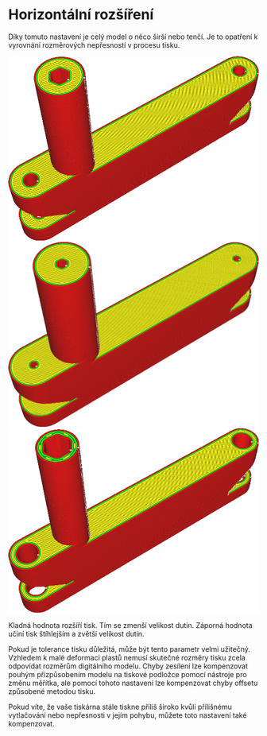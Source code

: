 Horizontální rozšíření
====
Díky tomuto nastavení je celý model o něco širší nebo tenčí. Je to opatření k vyrovnání rozměrových nepřesností v procesu tisku.

![Původní model](../../../articles/images/xy_offset_neutral.png)
![Horizontální rozšíření, otvory pro šrouby jsou nyní menší](../../../articles/images/xy_offset_wider.png)
![Záporná hodnota zmenšuje model a rozšiřuje otvory pro šrouby](../../../articles/images/xy_offset_slimmer.png)

Kladná hodnota rozšíří tisk. Tím se zmenší velikost dutin. Záporná hodnota učiní tisk štíhlejším a zvětší velikost dutin.

Pokud je tolerance tisku důležitá, může být tento parametr velmi užitečný. Vzhledem k malé deformaci plastů nemusí skutečné rozměry tisku zcela odpovídat rozměrům digitálního modelu. Chyby zesílení lze kompenzovat pouhým přizpůsobením modelu na tiskové podložce pomocí nástroje pro změnu měřítka, ale pomocí tohoto nastavení lze kompenzovat chyby offsetu způsobené metodou tisku.

Pokud víte, že vaše tiskárna stále tiskne příliš široko kvůli přílišnému vytlačování nebo nepřesnosti v jejím pohybu, můžete toto nastavení také kompenzovat.
